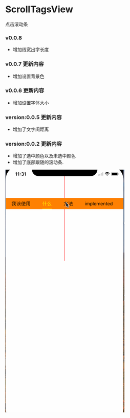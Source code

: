 # ScrollTagsView
点击滚动条

### v0.0.8
* 增加线宽出字长度

### v0.0.7 更新内容
* 增加设置背景色
### v0.0.6 更新内容
* 增加设置字体大小

### version:0.0.5 更新内容
* 增加了文字间距离

### version:0.0.2 更新内容
* 增加了选中颜色以及未选中颜色
* 增加了底部跟随的滚动条.

![image](https://github.com/adampei/ScrollTagsView/blob/master/demo.gif)
